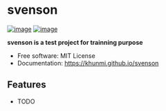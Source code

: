 # svenson


[![image](https://img.shields.io/pypi/v/svenson.svg)](https://pypi.python.org/pypi/svenson)
[![image](https://img.shields.io/conda/vn/conda-forge/svenson.svg)](https://anaconda.org/conda-forge/svenson)


**svenson is a test project for trainning purpose**


-   Free software: MIT License
-   Documentation: https://khunmi.github.io/svenson


## Features

-   TODO
